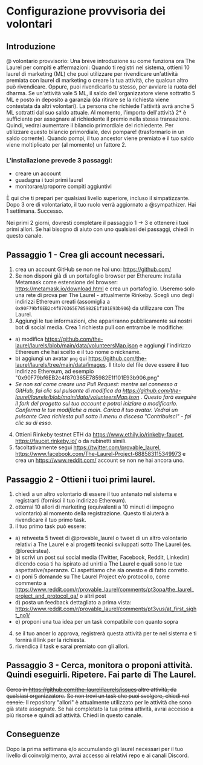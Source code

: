 # Configurazione provvisoria dei volontari

## Introduzione

@ volontario provvisorio:
Una breve introduzione su come funziona ora The Laurel per compiti e affermazioni:
Quando ti registri nel sistema, ottieni 10 laurel di marketing (ML) che puoi utilizzare per rivendicare un'attività premiata con laurel di marketing o creare la tua attività, che qualcun altro può rivendicare. Oppure, puoi rivendicarlo tu stesso, per avviare la ruota del dharma.
Se un'attività vale 5 ML, il saldo dell'organizzatore viene sottratto 5 ML e posto in deposito a garanzia (da ritirare se la richiesta viene contestata da altri volontari). La persona che richiede l'attività avrà anche 5 ML sottratti dal suo saldo attuale. Al momento, l'importo dell'attività 2* è sufficiente per assegnare al richiedente il premio nella stessa transazione. Quindi, vedrai aumentare il bilancio primordiale del richiedente.
Per utilizzare questo bilancio primordiale, devi pompare! (trasformarlo in un saldo corrente). Quando pompi, il tuo ancestor viene premiato e il tuo saldo viene moltiplicato per (al momento) un fattore 2.

### L'installazione prevede 3 passaggi:

- creare un account
- guadagna i tuoi primi laurel
- monitorare/proporre compiti aggiuntivi

È qui che ti prepari per qualsiasi livello superiore, incluso il simpatizzante. Dopo 3 ore di volontariato, il tuo ruolo verrà aggiornato a @sympathizer. Hai 1 settimana. Successo.

Nei primi 2 giorni, dovresti completare il passaggio 1 -> 3 e ottenere i tuoi primi allori. Se hai bisogno di aiuto con uno qualsiasi dei passaggi, chiedi in questo canale.

## Passaggio 1 - Crea gli account necessari.
1. crea un account GitHub se non ne hai uno: <https://github.com/>
2. Se non disponi già di un portafoglio browser per Ethereum: installa Metamask come estensione del browser: <https://metamask.io/download.html> e crea un portafoglio. Useremo solo una rete di prova per The Laurel - attualmente Rinkeby. Scegli uno degli indirizzi Ethereum creati (assomiglia a `0x90F79bf6EB2c4f870365E785982E1f101E93b906`) da utilizzare con The Laurel.
3. Aggiungi le tue informazioni, che appariranno pubblicamente sui nostri bot di social media. Crea 1 richiesta pull con entrambe le modifiche:
- a) modifica <https://github.com/the-laurel/laurels/blob/main/data/volunteersMap.json> e aggiungi l'indirizzo Ethereum che hai scelto e il tuo nome o nickname.
- b) aggiungi un avatar `png` qui <https://github.com/the-laurel/laurels/tree/main/data/images>. Il titolo del file deve essere il tuo indirizzo Ethereum, ad esempio "0x90F79bf6EB2c4f870365E785982E1f101E93b906.png"
- *Se non sai come creare una Pull Request: mentre sei connesso a GitHub, fai clic sul pulsante di modifica da <https://github.com/the-laurel/laurels/blob/main/data/volunteersMap.json> . Questo farà eseguire il fork del progetto sul tuo account e potrai iniziare a modificarlo. Conferma le tue modifiche a main. Carica il tuo avatar. Vedrai un pulsante Crea richiesta pull sotto il menu a discesa "Contribuisci" - fai clic su di esso.*
4. Ottieni Rinkeby testnet ETH da <https://www.ethily.io/rinkeby-faucet>, <https://faucet.rinkeby.io/> o da rubinetti simili.
5. facoltativamente segui <https://twitter.com/provable_laurel>, <https://www.facebook.com/The-Laurel-Project-688583115349973> e crea un <https://www.reddit.com/> account se non ne hai ancora uno.

## Passaggio 2 - Ottieni i tuoi primi laurel.
1. chiedi a un altro volontario di essere il tuo antenato nel sistema e registrarti (fornisci il tuo indirizzo Ethereum).
2. otterrai 10 allori di marketing (equivalenti a 10 minuti di impegno volontario) al momento della registrazione. Questo ti aiuterà a rivendicare il tuo primo task.
3. il tuo primo task può essere:
- a) retweeta 5 tweet di @provable_laurel o tweet di un altro volontario relativi a The Laurel e ai progetti tecnici sviluppati sotto The Laurel (es. @lorecirstea).
- b) scrivi un post sui social media (Twitter, Facebook, Reddit, Linkedin) dicendo cosa ti ha ispirato ad unirti a The Laurel e quali sono le tue aspettative/speranze. Ci aspettiamo che sia onesto e di fatto corretto.
- c) poni 5 domande su The Laurel Project e/o protocollo, come commento a https://www.reddit.com/r/provable_laurel/comments/pt3opa/the_laurel_project_and_protocol_qa/ o altri post
- d) posta un feedback dettagliato a prima vista: https://www.reddit.com/r/provable_laurel/comments/pt3vus/at_first_sight_no1/
- e) proponi una tua idea per un task compatibile con quanto sopra
4. se il tuo ancer lo approva, registrerà questa attività per te nel sistema e ti fornirà il link per la richiesta.
5. rivendica il task e sarai premiato con gli allori.

## Passaggio 3 - Cerca, monitora o proponi attività. Quindi eseguirli. Ripetere. Fai parte di The Laurel.
~~Cerca in https://github.com/the-laurel/laurels/issues altre attività, da qualsiasi organizzatore.~~
~~Se non trovi un task che puoi svolgere, chiedi nel canale.~~
 Il repository "allori" è attualmente utilizzato per le attività che sono già state assegnate. Se hai completato la tua prima attività, avrai accesso a più risorse e quindi ad attività. Chiedi in questo canale.

## Conseguenze
Dopo la prima settimana e/o accumulando gli laurel necessari per il tuo livello di coinvolgimento, avrai accesso ai relativi repo e ai canali Discord.
